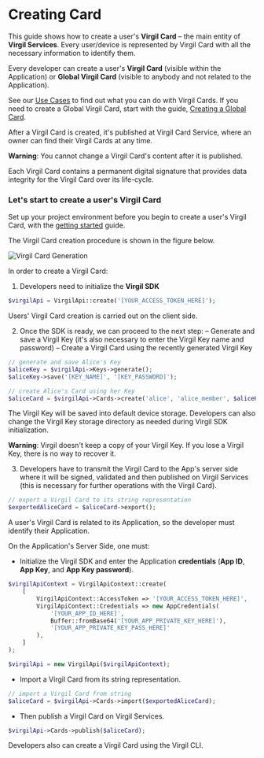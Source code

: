 # Creating Card

This guide shows how to create a user's **Virgil Card** – the main entity of **Virgil Services**.
Every user/device is represented by Virgil Card with all the necessary information to identify them.

Every developer can create a user's **Virgil Card** (visible within the Application) or **Global Virgil Card** (visible to anybody and not related to the Application).

See our [Use Cases](https://github.com/VirgilSecurity/virgil-sdk-php/tree/docs-review/docs/get-started) to find out what you can do with Virgil Cards. If you need to create a Global Virgil Card, start with the guide, [Creating a Global Card](/docs/guides/virgil-card/creating-global-card.md).

After a Virgil Card is created, it's published at Virgil Card Service, where an owner can find their Virgil Cards at any time.

**Warning**: You cannot change a Virgil Card's content after it is published.

Each Virgil Card contains a  permanent digital signature that provides data integrity for the Virgil Card over its life-cycle.



### Let's start to create a user's Virgil Card

Set up your project environment before you begin to create a user's Virgil Card, with the [getting started](/docs/guides/configuration/client-configuration.md) guide.


The Virgil Card creation procedure is shown in the figure below.

![Virgil Card Generation](/docs/img/Card_introduct.png "Create Virgil Card")


In order to create a Virgil Card:

1. Developers need to initialize the **Virgil SDK**

```php
$virgilApi = VirgilApi::create('[YOUR_ACCESS_TOKEN_HERE]');
```

Users' Virgil Card creation is carried out on the client side.

2. Once the SDK is ready, we can proceed to the next step:
  – Generate and save a Virgil Key (it's also necessary to enter the Virgil Key name and password)
  – Create a Virgil Card using the recently generated Virgil Key


  ```php
  // generate and save Alice's Key
  $aliceKey = $virgilApi->Keys->generate();
  $aliceKey->save('[KEY_NAME]', '[KEY_PASSWORD]');

  // create Alice's Card using her Key
  $aliceCard = $virgilApi->Cards->create('alice', 'alice_member', $aliceKey);
  ```


The Virgil Key will be saved into default device storage. Developers can also change the Virgil Key storage directory as needed during Virgil SDK initialization.

**Warning**: Virgil doesn't keep a copy of your Virgil Key. If you lose a Virgil Key, there is no way to recover it.

3. Developers have to transmit the Virgil Card to the App's server side where it will be signed, validated and then published on Virgil Services (this is necessary for further operations with the Virgil Card).

```php
// export a Virgil Card to its string representation
$exportedAliceCard = $aliceCard->export();
```

A user's Virgil Card is related to its Application, so the developer must identify their Application.

On the Application's Server Side, one must:

 - Initialize the Virgil SDK and enter the Application **credentials** (**App ID**, **App Key**, and **App Key password**).

 ```php
 $virgilApiContext = VirgilApiContext::create(
     [
         VirgilApiContext::AccessToken => '[YOUR_ACCESS_TOKEN_HERE]',
         VirgilApiContext::Credentials => new AppCredentials(
             '[YOUR_APP_ID_HERE]',
             Buffer::fromBase64('[YOUR_APP_PRIVATE_KEY_HERE]'),
             '[YOUR_APP_PRIVATE_KEY_PASS_HERE]'
         ),
     ]
 );

 $virgilApi = new VirgilApi($virgilApiContext);
 ```

-  Import a Virgil Card from its string representation.

```php
// import a Virgil Card from string
$aliceCard = $virgilApi->Cards->import($exportedAliceCard);
```


-  Then publish a Virgil Card on Virgil Services.

```php
$virgilApi->Cards->publish($aliceCard);
```

Developers also can create a Virgil Card using the Virgil CLI.
